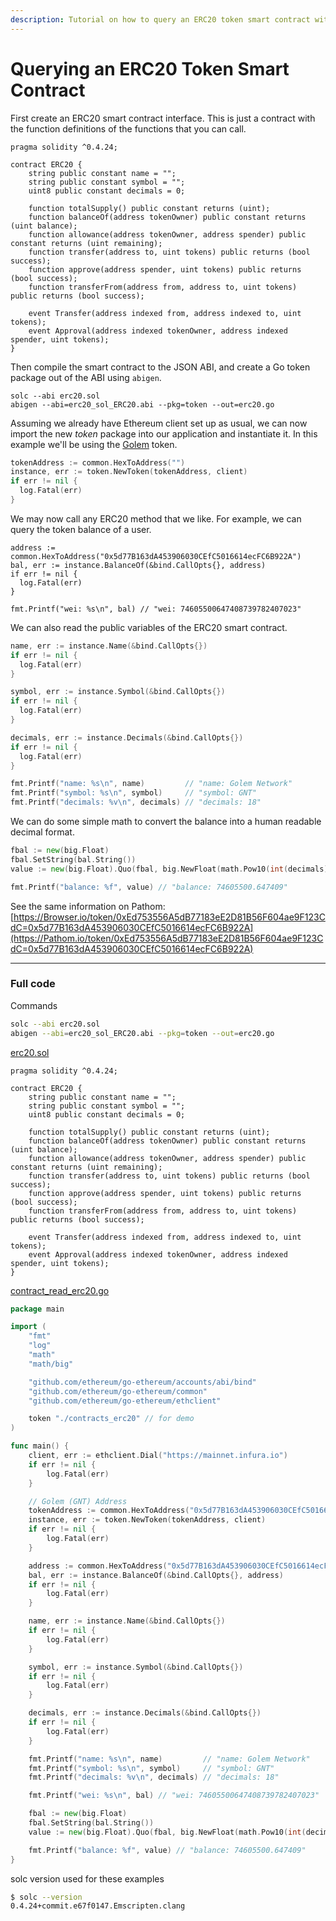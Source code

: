 ```yaml
---
description: Tutorial on how to query an ERC20 token smart contract with Go.
---
```


# Querying an ERC20 Token Smart Contract

First create an ERC20 smart contract interface. This is just a contract with the function definitions of the functions that you can call.

```solidity
pragma solidity ^0.4.24;

contract ERC20 {
    string public constant name = "";
    string public constant symbol = "";
    uint8 public constant decimals = 0;

    function totalSupply() public constant returns (uint);
    function balanceOf(address tokenOwner) public constant returns (uint balance);
    function allowance(address tokenOwner, address spender) public constant returns (uint remaining);
    function transfer(address to, uint tokens) public returns (bool success);
    function approve(address spender, uint tokens) public returns (bool success);
    function transferFrom(address from, address to, uint tokens) public returns (bool success);

    event Transfer(address indexed from, address indexed to, uint tokens);
    event Approval(address indexed tokenOwner, address indexed spender, uint tokens);
}
```

Then compile the smart contract to the JSON ABI, and create a Go token package out of the ABI using `abigen`.

```
solc --abi erc20.sol
abigen --abi=erc20_sol_ERC20.abi --pkg=token --out=erc20.go
```

Assuming we already have Ethereum client set up as usual, we can now import the new *token* package into our application and instantiate it. In this example we'll be using the [Golem](https://pathom.io/address/0xEd753556A5dB77183eE2D81B56F604ae9F123CdC) token.

```go
tokenAddress := common.HexToAddress("")
instance, err := token.NewToken(tokenAddress, client)
if err != nil {
  log.Fatal(err)
}
```

We may now call any ERC20 method that we like. For example, we can query the token balance of a user.

```
address := common.HexToAddress("0x5d77B163dA453906030CEfC5016614ecFC6B922A")
bal, err := instance.BalanceOf(&bind.CallOpts{}, address)
if err != nil {
  log.Fatal(err)
}

fmt.Printf("wei: %s\n", bal) // "wei: 74605500647408739782407023"
```

We can also read the public variables of the ERC20 smart contract.

```go
name, err := instance.Name(&bind.CallOpts{})
if err != nil {
  log.Fatal(err)
}

symbol, err := instance.Symbol(&bind.CallOpts{})
if err != nil {
  log.Fatal(err)
}

decimals, err := instance.Decimals(&bind.CallOpts{})
if err != nil {
  log.Fatal(err)
}

fmt.Printf("name: %s\n", name)         // "name: Golem Network"
fmt.Printf("symbol: %s\n", symbol)     // "symbol: GNT"
fmt.Printf("decimals: %v\n", decimals) // "decimals: 18"
```

We can do some simple math to convert the balance into a human readable decimal format.

```go
fbal := new(big.Float)
fbal.SetString(bal.String())
value := new(big.Float).Quo(fbal, big.NewFloat(math.Pow10(int(decimals))))

fmt.Printf("balance: %f", value) // "balance: 74605500.647409"
```

See the same information on Pathom: [https://Browser.io/token/0xEd753556A5dB77183eE2D81B56F604ae9F123CdC=0x5d77B163dA453906030CEfC5016614ecFC6B922A](https://Pathom.io/token/0xEd753556A5dB77183eE2D81B56F604ae9F123CdC=0x5d77B163dA453906030CEfC5016614ecFC6B922A)

---

### Full code

Commands

```bash
solc --abi erc20.sol
abigen --abi=erc20_sol_ERC20.abi --pkg=token --out=erc20.go
```

[erc20.sol](https://github.com/Browser-Coin/ethereum-development-with-go-book/blob/master/code/contracts_erc20/erc20.sol)

```solidity
pragma solidity ^0.4.24;

contract ERC20 {
    string public constant name = "";
    string public constant symbol = "";
    uint8 public constant decimals = 0;

    function totalSupply() public constant returns (uint);
    function balanceOf(address tokenOwner) public constant returns (uint balance);
    function allowance(address tokenOwner, address spender) public constant returns (uint remaining);
    function transfer(address to, uint tokens) public returns (bool success);
    function approve(address spender, uint tokens) public returns (bool success);
    function transferFrom(address from, address to, uint tokens) public returns (bool success);

    event Transfer(address indexed from, address indexed to, uint tokens);
    event Approval(address indexed tokenOwner, address indexed spender, uint tokens);
}
```

[contract_read_erc20.go](https://github.com/Browser-Coin/ethereum-development-with-go-book/blob/master/code/contract_read_erc20.go)

```go
package main

import (
	"fmt"
	"log"
	"math"
	"math/big"

	"github.com/ethereum/go-ethereum/accounts/abi/bind"
	"github.com/ethereum/go-ethereum/common"
	"github.com/ethereum/go-ethereum/ethclient"

	token "./contracts_erc20" // for demo
)

func main() {
	client, err := ethclient.Dial("https://mainnet.infura.io")
	if err != nil {
		log.Fatal(err)
	}

	// Golem (GNT) Address
	tokenAddress := common.HexToAddress("0x5d77B163dA453906030CEfC5016614ecFC6B922A")
	instance, err := token.NewToken(tokenAddress, client)
	if err != nil {
		log.Fatal(err)
	}

	address := common.HexToAddress("0x5d77B163dA453906030CEfC5016614ecFC6B922A")
	bal, err := instance.BalanceOf(&bind.CallOpts{}, address)
	if err != nil {
		log.Fatal(err)
	}

	name, err := instance.Name(&bind.CallOpts{})
	if err != nil {
		log.Fatal(err)
	}

	symbol, err := instance.Symbol(&bind.CallOpts{})
	if err != nil {
		log.Fatal(err)
	}

	decimals, err := instance.Decimals(&bind.CallOpts{})
	if err != nil {
		log.Fatal(err)
	}

	fmt.Printf("name: %s\n", name)         // "name: Golem Network"
	fmt.Printf("symbol: %s\n", symbol)     // "symbol: GNT"
	fmt.Printf("decimals: %v\n", decimals) // "decimals: 18"

	fmt.Printf("wei: %s\n", bal) // "wei: 74605500647408739782407023"

	fbal := new(big.Float)
	fbal.SetString(bal.String())
	value := new(big.Float).Quo(fbal, big.NewFloat(math.Pow10(int(decimals))))

	fmt.Printf("balance: %f", value) // "balance: 74605500.647409"
}
```

solc version used for these examples

```bash
$ solc --version
0.4.24+commit.e67f0147.Emscripten.clang
```
